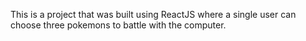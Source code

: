 This is a project that was built using ReactJS where a single user can choose three pokemons to battle with the computer.
